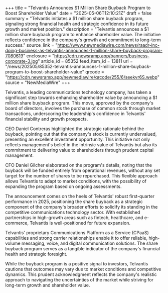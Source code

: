 +++
title = "Telvantis Announces $1 Million Share Buyback Program to Boost Shareholder Value"
date = "2025-05-06T12:10:21Z"
draft = false
summary = "Telvantis initiates a $1 million share buyback program, signaling strong financial health and strategic confidence in its future growth and market position."
description = "Telvantis announces a $1 million share buyback program to enhance shareholder value. The initiative reflects confidence in the company's growth and commitment to long-term success."
source_link = "https://www.newmediawire.com/news/raadr-inc-doing-business-as-telvantis-announces-1-million-share-buyback-program-7080619"
enclosure = "https://cdn.newsramp.app/banners/business-corporate-3.jpg"
article_id = 85352
feed_item_id = 13811
url = "/news/202505/85352-telvantis-announces-1-million-share-buyback-program-to-boost-shareholder-value"
qrcode = "https://cdn.newsramp.app/newmediawire/qrcode/255/6/seekvr6S.webp"
source = "NewMediaWire"
+++

<p>Telvantis, a leading communications technology company, has taken a significant step towards enhancing shareholder value by announcing a $1 million share buyback program. This move, approved by the company's board of directors, involves the purchase of common stock through market transactions, underscoring the leadership's confidence in Telvantis' financial stability and growth prospects.</p><p>CEO Daniel Contreras highlighted the strategic rationale behind the buyback, pointing out that the company's stock is currently undervalued, presenting an excellent investment opportunity. This initiative not only reflects management's belief in the intrinsic value of Telvantis but also its commitment to delivering value to shareholders through prudent capital management.</p><p>CFO Daniel Gilcher elaborated on the program's details, noting that the buyback will be funded entirely from operational revenues, without any set target for the number of shares to be repurchased. This flexible approach allows Telvantis to adapt to market conditions, with the possibility of expanding the program based on ongoing assessments.</p><p>The announcement comes on the heels of Telvantis' robust first-quarter performance in 2025, positioning the share buyback as a strategic component of the company's broader efforts to solidify its standing in the competitive communications technology sector. With established partnerships in high-growth areas such as fintech, healthcare, and e-commerce, Telvantis is well-positioned for future expansion.</p><p>Telvantis' proprietary Communications Platform as a Service (CPaaS) capabilities and strong carrier relationships enable it to offer reliable, high-volume messaging, voice, and digital communication solutions. The share buyback program serves as a tangible indicator of the company's financial health and strategic foresight.</p><p>While the buyback program is a positive signal to investors, Telvantis cautions that outcomes may vary due to market conditions and competitive dynamics. This prudent acknowledgment reflects the company's realistic approach to navigating the uncertainties of the market while striving for long-term growth and shareholder value.</p>